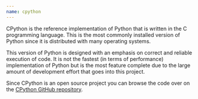 ```yaml
---
name: cpython
---
```

CPython is the reference implementation of Python that is written in the C programming language.
This is the most commonly installed version of Python since it is distributed with many operating systems.

This version of Python is designed with an emphasis on correct and reliable execution of code.
It is not the fastest (in terms of performance) implementation of Python but is the most feature complete due to the large amount of development effort that goes into this project.

Since CPython is an open source project you can browse the code over on the [CPython GitHub repository](https://github.com/python/cpython/).
